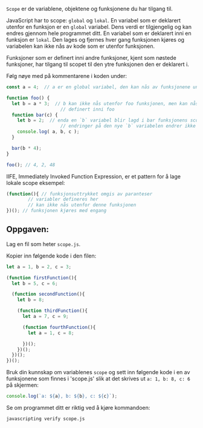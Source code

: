 `Scope` er de variablene, objektene og funksjonene du har tilgang til.

JavaScript har to scope: `global` og `lokal`. En variabel som er deklarert utenfor en funksjon er en `global` variabel. Dens verdi er tilgjengelig og kan endres gjennom hele programmet ditt. En variabel som er deklarert inni en funksjon er `lokal`. Den lages og fjernes hver gang funksjonen kjøres og variabelen kan ikke nås av kode som er utenfor funksjonen.

Funksjoner som er definert inni andre funksjoner, kjent som nøstede funksjoner, har tilgang til scopet til den ytre funksjonen den er deklarert i.

Følg nøye med på kommentarene i koden under:

```js
const a = 4;  // a er en global variabel, den kan nås av funksjonene under

function foo() {
  let b = a * 3;  // b kan ikke nås utenfor foo funksjonen, men kan nås av funksjoner
                    // definert inni foo
  function bar(c) {
    let b = 2;  // enda en `b` variabel blir lagd i bar funksjonens scope
                    // endringer på den nye `b` variabelen endrer ikke den ytre `b` variabelen
    console.log( a, b, c );
  }

  bar(b * 4);
}

foo(); // 4, 2, 48
```
IIFE, Immediately Invoked Function Expression, er et pattern for å lage lokale scope
eksempel:
```js
(function(){ // funksjonsuttrykket omgis av paranteser
        // variabler defineres her
        // kan ikke nås utenfor denne funksjonen
})(); // funksjonen kjøres med engang
```
## Oppgaven:

Lag en fil som heter `scope.js`.

Kopier inn følgende kode i den filen:
```js
let a = 1, b = 2, c = 3;

(function firstFunction(){
  let b = 5, c = 6;

  (function secondFunction(){
    let b = 8;

    (function thirdFunction(){
      let a = 7, c = 9;

      (function fourthFunction(){
        let a = 1, c = 8;

      })();
    })();
  })();
})();
```

Bruk din kunnskap om variablenes `scope` og sett inn følgende kode i en av funksjonene som finnes i 'scope.js' slik at det skrives ut `a: 1, b: 8, c: 6` på skjermen:
```js
console.log(`a: ${a}, b: ${b}, c: ${c}`);
```

Se om programmet ditt er riktig ved å kjøre kommandoen:

```bash
javascripting verify scope.js
```
